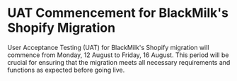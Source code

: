 # UAT Commencement for BlackMilk's Shopify Migration

User Acceptance Testing (UAT) for BlackMilk's Shopify migration will commence from Monday, 12 August to Friday, 16 August. This period will be crucial for ensuring that the migration meets all necessary requirements and functions as expected before going live.